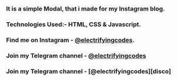 ### It is a simple Modal, that i made for my Instagram blog.

### Technologies Used:- HTML, CSS & Javascript.

### Find me on Instagram - [@electrifyingcodes][Instagram].
### Join my Telegram channel - [@electrifyingcodes][Telegram]
### Join my Telegram channel - [@electrifyingcodes][disco]

[Instagram]: https://www.instagram.com/electrifyingcodes
[Telegram]: https://t.me/electrifyingcodes